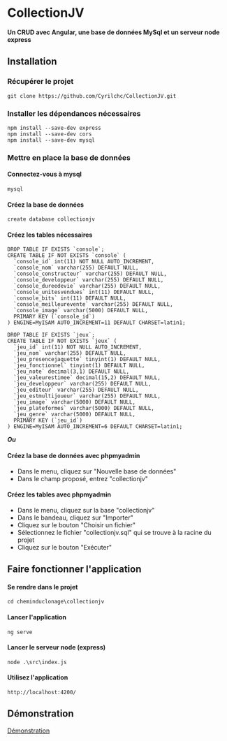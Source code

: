 # CollectionJV
**Un CRUD avec Angular, une base de données MySql et un serveur node express**

## Installation

### Récupérer le projet 

``` git clone https://github.com/Cyrilchc/CollectionJV.git ```

### Installer les dépendances nécessaires

``` 
npm install --save-dev express
npm install --save-dev cors
npm install --save-dev mysql
```

### Mettre en place la base de données

#### Connectez-vous à mysql

```
mysql
```
#### Créez la base de données
```
create database collectionjv
```

#### Créez les tables nécessaires

```
DROP TABLE IF EXISTS `console`;
CREATE TABLE IF NOT EXISTS `console` (
  `console_id` int(11) NOT NULL AUTO_INCREMENT,
  `console_nom` varchar(255) DEFAULT NULL,
  `console_constructeur` varchar(255) DEFAULT NULL,
  `console_developpeur` varchar(255) DEFAULT NULL,
  `console_dureedevie` varchar(255) DEFAULT NULL,
  `console_unitesvendues` int(11) DEFAULT NULL,
  `console_bits` int(11) DEFAULT NULL,
  `console_meilleurevente` varchar(255) DEFAULT NULL,
  `console_image` varchar(5000) DEFAULT NULL,
  PRIMARY KEY (`console_id`)
) ENGINE=MyISAM AUTO_INCREMENT=11 DEFAULT CHARSET=latin1;

DROP TABLE IF EXISTS `jeux`;
CREATE TABLE IF NOT EXISTS `jeux` (
  `jeu_id` int(11) NOT NULL AUTO_INCREMENT,
  `jeu_nom` varchar(255) DEFAULT NULL,
  `jeu_presencejaquette` tinyint(1) DEFAULT NULL,
  `jeu_fonctionnel` tinyint(1) DEFAULT NULL,
  `jeu_note` decimal(3,1) DEFAULT NULL,
  `jeu_valeurestimee` decimal(15,2) DEFAULT NULL,
  `jeu_developpeur` varchar(255) DEFAULT NULL,
  `jeu_editeur` varchar(255) DEFAULT NULL,
  `jeu_estmultijoueur` varchar(255) DEFAULT NULL,
  `jeu_image` varchar(5000) DEFAULT NULL,
  `jeu_plateformes` varchar(5000) DEFAULT NULL,
  `jeu_genre` varchar(5000) DEFAULT NULL,
  PRIMARY KEY (`jeu_id`)
) ENGINE=MyISAM AUTO_INCREMENT=6 DEFAULT CHARSET=latin1;
```

**_Ou_**

#### Créez la base de données avec phpmyadmin
* Dans le menu, cliquez sur "Nouvelle base de données"
* Dans le champ proposé, entrez "collectionjv"


#### Créez les tables avec phpmyadmin
* Dans le menu, cliquez sur la base "collectionjv"
* Dans le bandeau, cliquez sur "Importer"
* Cliquez sur le bouton "Choisir un fichier"
* Sélectionnez le fichier "collectionjv.sql" qui se trouve à la racine du projet
* Cliquez sur le bouton "Exécuter"

## Faire fonctionner l'application

#### Se rendre dans le projet 

```
cd cheminduclonage\collectionjv
```

#### Lancer l'application

``` 
ng serve
```

#### Lancer le serveur node (express)

```
node .\src\index.js
```

#### Utilisez l'application
```
http://localhost:4200/
```

## Démonstration

[Démonstration](https://drive.google.com/file/d/1vPMqGeOajLeRzz8Xv3iNFYuDbZC5nzO_/view?usp=sharing)
